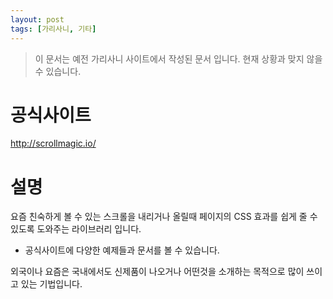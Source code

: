 ```yaml
---
layout: post
tags: [가리사니, 기타]
---
```


> 이 문서는 예전 가리사니 사이트에서 작성된 문서 입니다.
현재 상황과 맞지 않을 수 있습니다.


# 공식사이트
http://scrollmagic.io/


# 설명
요즘 친숙하게 볼 수 있는 스크롤을 내리거나 올릴때 페이지의 CSS 효과를 쉽게 줄 수있도록 도와주는 라이브러리 입니다.
- 공식사이트에 다양한 예제들과 문서를 볼 수 있습니다.


외국이나 요즘은 국내에서도 신제품이 나오거나 어떤것을 소개하는 목적으로 많이 쓰이고 있는 기법입니다.